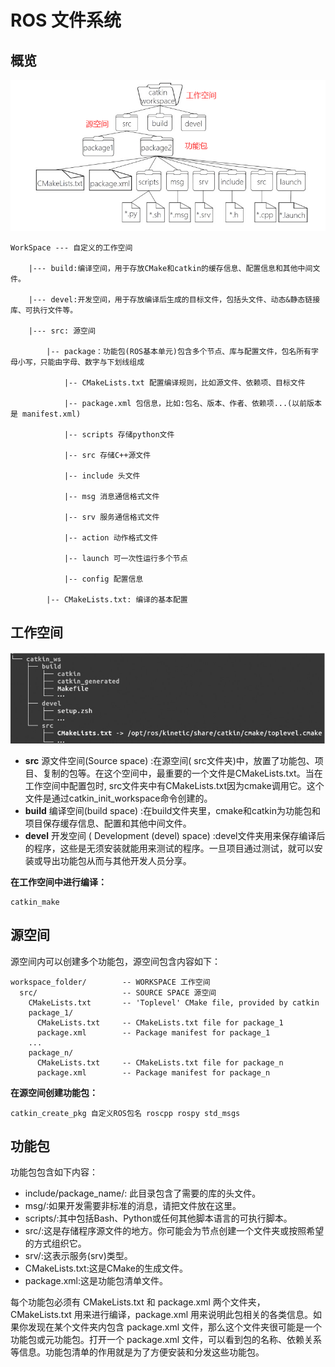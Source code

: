 # ROS 文件系统

## 概览

![](images/2-1文件系统.jpg)

```shell
WorkSpace --- 自定义的工作空间

    |--- build:编译空间，用于存放CMake和catkin的缓存信息、配置信息和其他中间文件。

    |--- devel:开发空间，用于存放编译后生成的目标文件，包括头文件、动态&静态链接库、可执行文件等。

    |--- src: 源空间

        |-- package：功能包(ROS基本单元)包含多个节点、库与配置文件，包名所有字母小写，只能由字母、数字与下划线组成

            |-- CMakeLists.txt 配置编译规则，比如源文件、依赖项、目标文件

            |-- package.xml 包信息，比如:包名、版本、作者、依赖项...(以前版本是 manifest.xml)

            |-- scripts 存储python文件

            |-- src 存储C++源文件

            |-- include 头文件

            |-- msg 消息通信格式文件

            |-- srv 服务通信格式文件

            |-- action 动作格式文件

            |-- launch 可一次性运行多个节点 

            |-- config 配置信息

        |-- CMakeLists.txt: 编译的基本配置
```



## 工作空间

![](images/2-1-1工作空间.jpg)

- **src** 源文件空间(Source space) :在源空间( src文件夹)中，放置了功能包、项目、复制的包等。在这个空间中，最重要的一个文件是CMakeLists.txt。当在工作空间中配置包时, src文件夹中有CMakeLists.txt因为cmake调用它。这个文件是通过catkin_init_workspace命令创建的。
- **build** 编译空间(build space) :在build文件夹里，cmake和catkin为功能包和项目保存缓存信息、配置和其他中间文件。
- **devel** 开发空间 ( Development (devel) space) :devel文件夹用来保存编译后的程序，这些是无须安装就能用来测试的程序。一旦项目通过测试，就可以安装或导出功能包从而与其他开发人员分享。

**在工作空间中进行编译：**

```shell
catkin_make
```



## 源空间

源空间内可以创建多个功能包，源空间包含内容如下：

```shell
workspace_folder/        -- WORKSPACE 工作空间
  src/                   -- SOURCE SPACE 源空间
    CMakeLists.txt       -- 'Toplevel' CMake file, provided by catkin
    package_1/
      CMakeLists.txt     -- CMakeLists.txt file for package_1
      package.xml        -- Package manifest for package_1
    ...
    package_n/
      CMakeLists.txt     -- CMakeLists.txt file for package_n
      package.xml        -- Package manifest for package_n
```

**在源空间创建功能包：**

```shell
catkin_create_pkg 自定义ROS包名 roscpp rospy std_msgs
```



## 功能包

功能包包含如下内容：

- include/package_name/: 此目录包含了需要的库的头文件。
- msg/∶如果开发需要非标准的消息，请把文件放在这里。
- scripts/:其中包括Bash、Python或任何其他脚本语言的可执行脚本。
- src/:这是存储程序源文件的地方。你可能会为节点创建一个文件夹或按照希望的方式组织它。
- srv/:这表示服务(srv)类型。
- CMakeLists.txt:这是CMake的生成文件。
- package.xml:这是功能包清单文件。

每个功能包必须有 CMakeLists.txt 和 package.xml 两个文件夹，CMakeLists.txt 用来进行编译，package.xml 用来说明此包相关的各类信息。如果你发现在某个文件夹内包含 package.xml 文件，那么这个文件夹很可能是一个功能包或元功能包。打开一个 package.xml 文件，可以看到包的名称、依赖关系等信息。功能包清单的作用就是为了方便安装和分发这些功能包。

